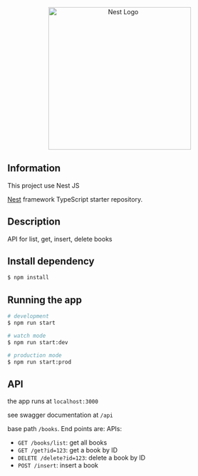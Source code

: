 <p align="center">
  <a href="http://nestjs.com/" target="blank"><img src="https://nestjs.com/img/logo_text.svg" width="320" alt="Nest Logo" /></a>
</p>

## Information

This project use Nest JS

[Nest](https://github.com/nestjs/nest) framework TypeScript starter repository.

## Description

API for list, get, insert, delete books

## Install dependency

```bash
$ npm install
```

## Running the app

```bash
# development
$ npm run start

# watch mode
$ npm run start:dev

# production mode
$ npm run start:prod
```

## API
the app runs at `localhost:3000`

see swagger documentation at `/api`

base path `/books`. End points are:
APIs:
 - `GET /books/list`: get all books
 - `GET /get?id=123`: get a book by ID
 - `DELETE /delete?id=123`: delete a book by ID
 - `POST /insert`: insert a book 
